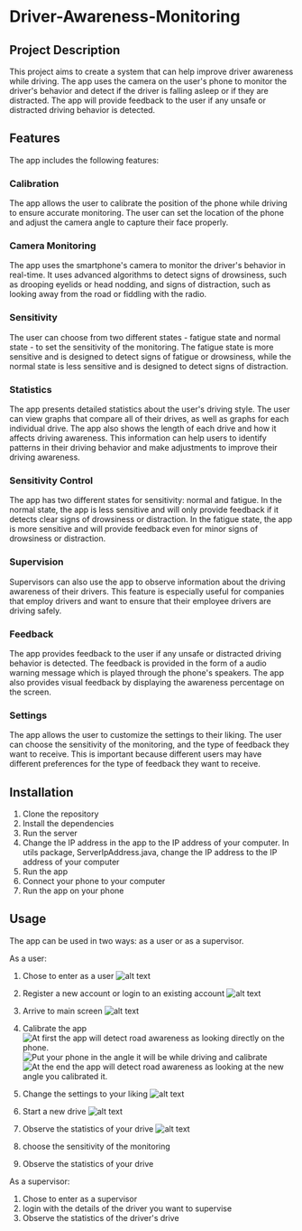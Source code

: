# Driver-Awareness-Monitoring

## Project Description
This project aims to create a system that can help improve driver awareness while driving.
The app uses the camera on the user's phone to monitor the driver's behavior and detect if the driver is falling asleep or if they are distracted.
The app will provide feedback to the user if any unsafe or distracted driving behavior is detected.

## Features
The app includes the following features:

### Calibration
The app allows the user to calibrate the position of the phone while driving to ensure accurate monitoring. 
The user can set the location of the phone and adjust the camera angle to capture their face properly.

### Camera Monitoring
The app uses the smartphone's camera to monitor the driver's behavior in real-time. 
It uses advanced algorithms to detect signs of drowsiness, such as drooping eyelids or head nodding,
and signs of distraction, such as looking away from the road or fiddling with the radio.

### Sensitivity
The user can choose from two different states - fatigue state and normal state - 
to set the sensitivity of the monitoring. The fatigue state is more sensitive and is designed to detect signs of fatigue or drowsiness,
while the normal state is less sensitive and is designed to detect signs of distraction.

### Statistics
The app presents detailed statistics about the user's driving style. 
The user can view graphs that compare all of their drives, as well as graphs for each individual drive.
The app also shows the length of each drive and how it affects driving awareness.
This information can help users to identify patterns in their driving behavior and make adjustments to improve their driving awareness.

### Sensitivity Control
The app has two different states for sensitivity: normal and fatigue.
In the normal state, the app is less sensitive and will only provide feedback if it detects clear signs of drowsiness or distraction. 
In the fatigue state, the app is more sensitive and will provide feedback even for minor signs of drowsiness or distraction.

### Supervision
Supervisors can also use the app to observe information about the driving awareness of their drivers.
This feature is especially useful for companies that employ drivers and want to ensure that their employee drivers are driving safely.

### Feedback
The app provides feedback to the user if any unsafe or distracted driving behavior is detected.
The feedback is provided in the form of a audio warning message which is played through the phone's speakers.
The app also provides visual feedback by displaying the awareness percentage on the screen.

### Settings
The app allows the user to customize the settings to their liking.
The user can choose the sensitivity of the monitoring, and the type of feedback they want to receive.
This is important because different users may have different preferences for the type of feedback they want to receive.


## Installation
1. Clone the repository
2. Install the dependencies
3. Run the server
4. Change the IP address in the app to the IP address of your computer.
In utils package, ServerIpAddress.java, change the IP address to the IP address of your computer
5. Run the app
6. Connect your phone to your computer
7. Run the app on your phone

## Usage
The app can be used in two ways: as a user or as a supervisor.

As a user:
1. Chose to enter as a user
   ![alt text](/images/photo_welcome.jpg)

2. Register a new account or login to an existing account
    ![alt text](/images/photo_reg.jpg)
3. Arrive to main screen
    ![alt text](/images/photo_main.jpg)
4. Calibrate the app
    ![At first the app will detect road awareness as looking directly on the phone.](/images/photo_cal_1.jpg)
    ![Put your phone in the angle it will be while driving and calibrate](/images/photo_cal_2.jpg)
    ![At the end the app will detect road awareness as looking at the new angle you calibrated it.](/images/photo_cal_3.jpg)
5. Change the settings to your liking
    ![alt text](/images/photo_settings.jpg)
6. Start a new drive
    ![alt text](/images/photo_start.jpg)
7. Observe the statistics of your drive
    ![alt text](/images/photo_stat.jpg)
 
8. choose the sensitivity of the monitoring
9. Observe the statistics of your drive

As a supervisor:
1. Chose to enter as a supervisor
2. login with the details of the driver you want to supervise
3. Observe the statistics of the driver's drive


